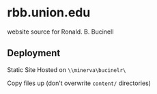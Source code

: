 # rbb.union.edu
website source for Ronald. B. Bucinell

## Deployment

Static Site Hosted on `\\minerva\bucinelr\`


Copy files up (don't overwrite `content/` directories)